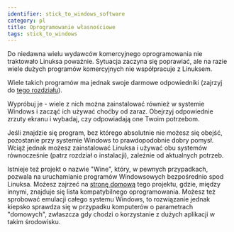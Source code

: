 ```yaml
---
identifier: stick_to_windows_software
category: pl
title: Oprogramowanie własnościowe
tags: stick_to_windows
---
```


Do niedawna wielu wydawców komercyjnego oprogramowania nie traktowało Linuksa
poważnie. Sytuacja zaczyna się poprawiać, ale na razie wiele dużych programów
komercyjnych nie współpracuje z Linuksem.

Wiele takich programów ma jednak swoje darmowe odpowiedniki (zajrzyj do
<a href="/items/warez">tego rozdziału</a>).

Wypróbuj je - wiele z nich można zainstalować również w systemie Windows
i zacząć ich używać choćby od zaraz. Obejrzyj odpowiednie zrzuty ekranu i wybadaj,
czy odpowiadają one Twoim potrzebom.

Jeśli znajdzie się program, bez którego absolutnie nie możesz się obejść,
pozostanie przy systemie Windows to prawdopodobnie dobry pomysł. Wciąż jednak możesz
zainstalować Linuksa i używać obu systemów równocześnie (patrz rozdział o instalacji),
zależnie od aktualnych potrzeb.

Istnieje też projekt o nazwie "Wine", który, w pewnych przypadkach, pozwala na
uruchamianie programów Windowsowych bezpośrednio spod Linuksa. Możesz zajrzeć na
<a href="http://www.winehq.org">stronę domową</a> tego projektu, gdzie, między innymi,
znajduje się lista kompatybilnego oprogramowania. Możesz też sprobować emulacji
całego systemu Windows, to rozwiązanie jednak kiepsko sprawdza się w przypadku
komputerów o parametrach "domowych", zwłaszcza gdy chodzi o korzystanie z dużych
aplikacji w takim środowisku.


